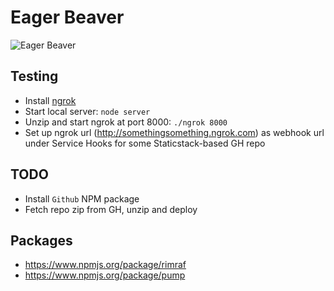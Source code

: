 Eager Beaver
============

![Eager Beaver](https://dl.dropboxusercontent.com/u/41921564/eagerbeaver.png)

Testing
-------

 - Install [ngrok](https://ngrok.com/download)
 - Start local server: `node server`
 - Unzip and start ngrok at port 8000: `./ngrok 8000`
 - Set up ngrok url (http://somethingsomething.ngrok.com) as webhook url under Service Hooks for some Staticstack-based GH repo

TODO
----

 - Install `Github` NPM package
 - Fetch repo zip from GH, unzip and deploy

Packages
--------

- https://www.npmjs.org/package/rimraf
- https://www.npmjs.org/package/pump
